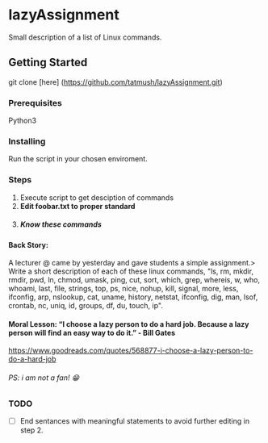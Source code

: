 # lazyAssignment
Small description of a list of Linux commands.
## Getting Started
git clone [here] (https://github.com/tatmush/lazyAssignment.git)

### Prerequisites
Python3

### Installing
Run the script in your chosen enviroment.

### Steps
1. Execute script to get desciption of commands
2. **Edit foobar.txt to proper standard**
3. ##### **_Know these commands_**


#### Back Story: 
A lecturer @ came by yesterday and gave students a simple assignment.> Write a short description of each of these linux commands, "ls, rm, mkdir, rmdir, pwd, ln, chmod, umask, ping, cut, sort, which, grep, whereis, w, who, whoami, last, file, strings, top, ps, nice, nohup, kill, signal, more, less, ifconfig, arp, nslookup, cat, uname, history, netstat, ifconfig, dig, man, lsof, crontab, nc, uniq, id, groups, df, du, touch, ip". 

#### Moral Lesson: “I choose a lazy person to do a hard job. Because a lazy person will find an easy way to do it.” - Bill Gates
https://www.goodreads.com/quotes/568877-i-choose-a-lazy-person-to-do-a-hard-job

###### PS: i am not a fan! 😁

### TODO
- [ ] End sentances with meaningful statements to avoid further editing in step 2.
 
